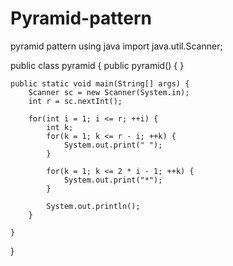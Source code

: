# Pyramid-pattern
pyramid pattern using java
import java.util.Scanner;

public class pyramid {
    public pyramid() {
    }

    public static void main(String[] args) {
        Scanner sc = new Scanner(System.in);
        int r = sc.nextInt();

        for(int i = 1; i <= r; ++i) {
            int k;
            for(k = 1; k <= r - i; ++k) {
                System.out.print(" ");
            }

            for(k = 1; k <= 2 * i - 1; ++k) {
                System.out.print("*");
            }

            System.out.println();
        }

    }
}
